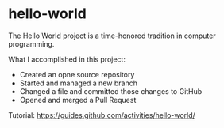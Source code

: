 # hello-world
The Hello World project is a time-honored tradition in computer programming.

What I accomplished in this project:
- Created an opne source repository
- Started and managed a new branch
- Changed a file and committed those changes to GitHub
- Opened and merged a Pull Request

Tutorial: https://guides.github.com/activities/hello-world/

